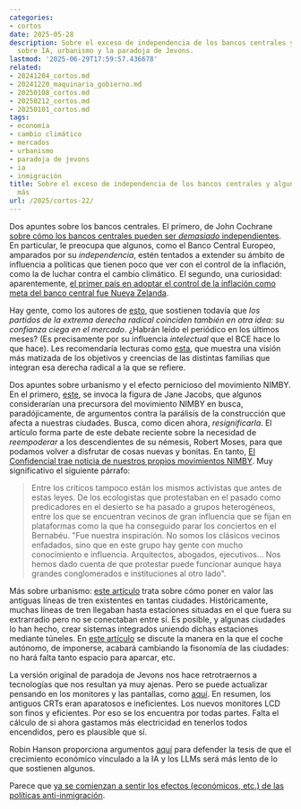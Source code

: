 ```yaml
---
categories:
- cortos
date: 2025-05-28
description: Sobre el exceso de independencia de los bancos centrales y algunas notas
  sobre IA, urbanismo y la paradoja de Jevons.
lastmod: '2025-06-29T17:59:57.436678'
related:
- 20241204_cortos.md
- 20241220_maquinaria_gobierno.md
- 20250108_cortos.md
- 20250212_cortos.md
- 20250101_cortos.md
tags:
- economía
- cambio climático
- mercados
- urbanismo
- paradoja de jevons
- ia
- inmigración
title: Sobre el exceso de independencia de los bancos centrales y algunos asuntos
  más
url: /2025/cortos-22/
---
```


Dos apuntes sobre los bancos centrales. El primero, de John Cochrane [sobre cómo los bancos centrales pueden ser _demasiado_ independientes](https://www.grumpy-economist.com/p/central-bank-independence). En particular, le preocupa que algunos, como el Banco Central Europeo, amparados por su _independencia_, estén tentados a extender su ámbito de influencia a políticas que tienen poco que ver con el control de la inflación, como la de luchar contra el cambio climático. El segundo, una curiosidad: aparentemente, [el primer país en adoptar el control de la inflación como meta del banco central fue Nueva Zelanda](https://www.worksinprogress.news/p/how-new-zealand-invented-inflation).

Hay gente, como los autores de [esto](https://nadaesgratis.es/hugo-rodriguez/que-nos-dice-el-sistema-financiero-sobre-el-cambio-climatico), que sostienen todavía que _los partidos de la extrema derecha radical coinciden también en otra idea: su confianza ciega en el mercado_. ¿Habrán leído el periódico en los últimos meses? (Es precisamente por su influencia _intelectual_ que el BCE hace lo que hace). Les recomendaría lecturas como
[esta](https://marginalrevolution.com/marginalrevolution/2025/06/the-tech-right-and-the-maga-right.html),
que muestra una visión más matizada de los objetivos y creencias de las distintas familias que integran esa derecha radical a la que se refiere.

Dos apuntes sobre urbanismo y el efecto pernicioso del movimiento NIMBY. En el primero, [este](https://www.maximum-progress.com/p/jane-jacobs-can-fix-american-cities),
se invoca la figura de Jane Jacobs, que algunos considerarían una precursora del movimiento NIMBY en busca, paradójicamente, de argumentos contra la parálisis de la construcción que afecta a nuestras ciudades. Busca, como dicen ahora, _resignificarla_. El artículo forma parte de este debate reciente sobre la necesidad de _reempoderar_ a los descendientes de su némesis, Robert Moses, para que podamos volver a disfrutar de cosas nuevas y bonitas. En tanto, [El Confidencial trae noticia de nuestros propios movimientos NIMBY](https://www.elconfidencial.com/espana/2025-06-20/algete-norte-viviendas-urbanizacion-1hms_4155115/). Muy significativo el siguiente párrafo:

> Entre los críticos tampoco están los mismos activistas que antes de estas leyes. De los ecologistas que protestaban en el pasado como predicadores en el desierto se ha pasado a grupos heterogéneos, entre los que se encuentran vecinos de gran influencia que se fijan en plataformas como la que ha conseguido parar los conciertos en el Bernabéu. "Fue nuestra inspiración. No somos los clásicos vecinos enfadados, sino que en este grupo hay gente con mucho conocimiento e influencia. Arquitectos, abogados, ejecutivos… Nos hemos dado cuenta de que protestar puede funcionar aunque haya grandes conglomerados e instituciones al otro lado".

Más sobre urbanismo: [este artículo](https://worksinprogress.co/issue/the-magic-of-through-running/)
trata sobre cómo poner en valor las antiguas líneas de tren existentes en tantas ciudades. Históricamente, muchas líneas de tren llegaban hasta estaciones situadas en el que fuera su extrarradio pero no se conectaban entre sí. Es posible, y algunas ciudades lo han hecho, crear sistemas integrados uniendo dichas estaciones mediante túneles.
En [este artículo](https://arenamag.com/2025/04/21/taking-our-hands-off-the-wheel/)
se discute la manera en la que el coche autónomo, de imponerse, acabará cambiando la fisonomía de las ciudades: no hará falta tanto espacio para aparcar, etc.

La versión original de paradoja de Jevons nos hace retrotraernos a tecnologías que nos resultan ya muy ajenas. Pero se puede actualizar pensando en los monitores y las pantallas, como [aquí](https://simonwillison.net/2025/Jun/11/datarama/#atom-everything). En resumen, los antiguos CRTs eran aparatosos e ineficientes. Los nuevos monitores LCD son finos y eficientes. Por eso se los encuentra por todas partes. Falta el cálculo de si ahora gastamos más electricidad en tenerlos todos encendidos, pero es plausible que sí.

Robin Hanson proporciona argumentos [aquí](https://www.overcomingbias.com/p/ai-is-gpt-and-gpts-go-slow) para defender la tesis de que el crecimiento económico vinculado a la IA y los LLMs será más lento de lo que sostienen algunos.

Parece que [ya se comienzan a sentir los efectos (económicos, etc.) de las políticas anti-inmigración](https://www.economist.com/finance-and-economics/2025/06/22/politicians-slashed-migration-now-they-face-the-consequences).